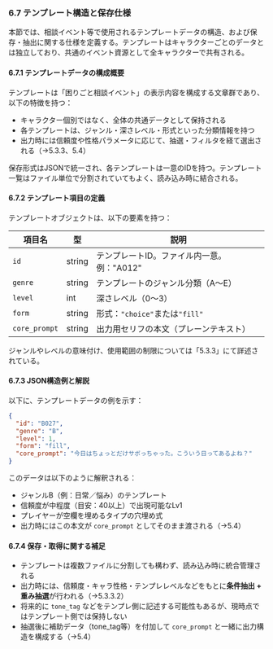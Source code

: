 ### 6.7 テンプレート構造と保存仕様

本節では、相談イベント等で使用されるテンプレートデータの構造、および保存・抽出に関する仕様を定義する。テンプレートはキャラクターごとのデータとは独立しており、共通のイベント資源として全キャラクターで共有される。

#### 6.7.1 テンプレートデータの構成概要

テンプレートは「困りごと相談イベント」の表示内容を構成する文章群であり、以下の特徴を持つ：

* キャラクター個別ではなく、全体の共通データとして保持される
* 各テンプレートは、ジャンル・深さレベル・形式といった分類情報を持つ
* 出力時には信頼度や性格パラメータに応じて、抽選・フィルタを経て選出される（→5.3.3、5.4）

保存形式はJSONで統一され、各テンプレートは一意のIDを持つ。テンプレート一覧はファイル単位で分割されていてもよく、読み込み時に結合される。

#### 6.7.2 テンプレート項目の定義

テンプレートオブジェクトは、以下の要素を持つ：

| 項目名           | 型      | 説明                        |
| ------------- | ------ | ------------------------- |
| `id`          | string | テンプレートID。ファイル内一意。例："A012" |
| `genre`       | string | テンプレートのジャンル分類（A〜E）        |
| `level`       | int    | 深さレベル（0〜3）                |
| `form`        | string | 形式：`"choice"`または`"fill"`  |
| `core_prompt` | string | 出力用セリフの本文（プレーンテキスト）       |

ジャンルやレベルの意味付け、使用範囲の制限については「5.3.3」にて詳述されている。

#### 6.7.3 JSON構造例と解説

以下に、テンプレートデータの例を示す：

```json
{
  "id": "B027",
  "genre": "B",
  "level": 1,
  "form": "fill",
  "core_prompt": "今日はちょっとだけサボっちゃった。こういう日ってあるよね？"
}
```

このデータは以下のように解釈される：

* ジャンルB（例：日常／悩み）のテンプレート
* 信頼度が中程度（目安：40以上）で出現可能なLv1
* プレイヤーが空欄を埋めるタイプの穴埋め式
* 出力時にはこの本文が `core_prompt` としてそのまま渡される（→5.4）

#### 6.7.4 保存・取得に関する補足

* テンプレートは複数ファイルに分割しても構わず、読み込み時に統合管理される
* 出力時には、信頼度・キャラ性格・テンプレレベルなどをもとに**条件抽出 + 重み抽選**が行われる（→5.3.3.2）
* 将来的に `tone_tag` などをテンプレ側に記述する可能性もあるが、現時点ではテンプレート側では保持しない
* 抽選後に補助データ（tone\_tag等）を付加して `core_prompt` と一緒に出力構造を構成する（→5.4）